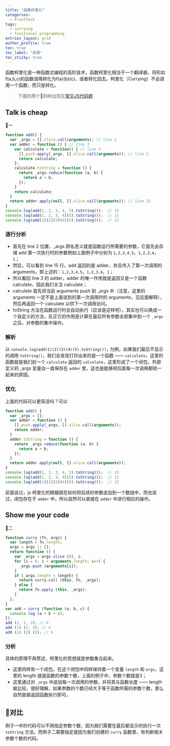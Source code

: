 ```yaml
---
title: "函数柯里化"
categories:
  - FrontTech
tags: 
  - currying
  - functional programming
entries_layout: grid
author_profile: true
toc: true
toc_label: "目录"
toc_sticky: true
---
```


函数柯里化是一种函数式编程的高阶技术，函数柯里化相当于一个翻译器，将形如f(a,b,c)的函数调用转化为f(a)(b)(c)，或者转化回去。柯里化（Currying）不会调用一个函数，而只是转化。

> 下面的两个🌰同样出现在[常见JS代码题](/fronttech/common-algorithms/#%E5%87%BD%E6%95%B0%E6%9F%AF%E9%87%8C%E5%8C%96)

## Talk is cheap
🌰一

```javascript
function add() {
  var _args = [].slice.call(arguments); // line 2
  var adder = function () { // line 3
    var calculate = function() { // line 4
      [].push.apply(_args, [].slice.call(arguments)); // line 5
      return calculate;
    };
    calculate.toString = function () {
      return _args.reduce(function (a, b) {
        return a + b;
      });
    }
    return calculate;
  }
  return adder.apply(null, [].slice.call(arguments)); // line 15 
}
console.log(add(1, 2, 3, 4, 5).toString());  // 15
console.log(add(1, 2, 3, 4)(5).toString());  // 15
console.log(add(1)(2)(3)(4)(5).toString());  // 15
```

### 逐行分析
- 首先在 line 2 位置，_args 顾名思义就是函数运行所需要的参数，它首先会存储 add 第一次执行时的参数例如上面例子中分别为 `1,2,3,4,5`，`1,2,3,4`，`1`；
- 然后，可以看到 line 15 行，add 返回的是 adder，并且传入了第一次调用的 arguments，即上述的：`1,2,3,4,5`，`1,2,3,4`，`1`；
- 所以看回 line 3 的 adder，adder 的唯一作用就是返回又是一个函数 calculate，因此我们关注 calculate；
- calculate 首先将当前 arguments push 到 _args 中（注意，这里的 arguments 一定不是上面说到的第一次调用时的 arguments，见后面解释），然后再返回一个 calculate 以供下一次调用访问。
- toString 方法在函数运行时会自动执行（应该是这样吧），其实也可以换成一个自定义的方法，反正它的作用是计算在最后所有参数全部集中到一个 `_args` 之后，对参数的集中操作。

### 解析
以 `console.log(add(1)(2)(3)(4)(5).toString());` 为例，如果我们最后不显示的调用 `toString()`，我们会发现打印出来的是一个函数 —— `calculate`，这里的函数就是我们前一个 `calculate` 返回的 `calculate`，这里形成了一个闭包，外部定义的 _args 变量会一直保存在 `adder` 里，这也是能够把后面每一次调用都统一起来的原因。

### 优化
上面的代码可以更简洁吗？可以
```javascript
function add() {
  var _args = [];
  var adder = function () {
    [].push.apply(_args, [].slice.call(arguments));
    return adder;
  }
  adder.toString = function () {
    return _args.reduce(function (a, b) {
      return a + b;
    });
  }
  return adder.apply(null, [].slice.call(arguments));
}
console.log(add(1, 2, 3, 4, 5).toString());  // 15
console.log(add(1, 2, 3, 4)(5).toString());  // 15
console.log(add(1)(2)(3)(4)(5).toString());  // 15
```
前面说过，js 柯里化的精髓就在如何将后续的参数追加到一个数组中，而也说过，闭包存在于 `adder` 中，所以自然可以直接在 `adder` 中进行相应的操作。

## Show me your code
🌰二

```javascript
function curry (fn, args) {
  var length = fn.length;
  args = args || [];
  return function () {
    var _args = args.slice (0), i;
    for (i = 0; i < arguments.length; i++) {
      _args.push (arguments[i]);
    }
    if (_args.length < length) {
      return curry.call (this, fn, _args);
    } else {
      return fn.apply (this, _args);
    }
  };
}
var add = curry (function (a, b, c) {
  console.log (a + b + c);
});
add (1, 2, 3); // 6
add (1) (2, 3); // 6
add (1) (2) (3); // 6
```

### 分析
具体的原理不再赘述，柯里化的思想就是参数集合起来。
- 这里同样有一个闭包，在这个闭包中同样保持着一个变量 `length` 和 `args`，这里的 length 就是函数的参数个数，上面的例子中，参数个数就是3；
- 这里通过对 `_args` 中追加每一次调用的参数，并将其与函数长度 —— length 做比较，很好理解，如果参数的个数已经大于等于函数所需的参数个数，那么自然直接返回函数执行即可。

## 🌰对比

例子一中的代码可以不用指定参数个数，因为我们需要在最后都显示的执行一次 `toString` 方法。而例子二需要指定是因为我们创建的 `curry` 函数里，有判断相关参数个数的代码。